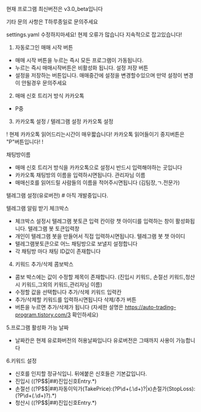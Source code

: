 현재 프로그램 최신버전은 v3.0_beta입니다

기타 문의 사항은 T하루종일로 문의주세요

settings.yaml 수정하지마세요!
현제 오류가 많습니다 지속적으로 잡고있습니다!


1. 자동로그인
매매 시작 버튼
- 매매 시작 버튼을 누르는 즉시 모든 프로그램이 가동됩니다.
- 누르는 즉시 매매시작버튼은 비활성화 됩니다.
설정 저장 버튼
- 설정을 저장하는 버튼입니다. 매매중간에 설정을 변경할수있으며 만약 설정이 변경이 안될경우 문의주세요

2. 매매 신호 트리거 방식
카카오톡
- P중

3. 카카오톡 설정 / 텔레그램 설정
카카오톡 설정

!
현제 카카오톡 읽어드리는시간이 매우짧습니다! 카카오톡 읽어들이기 중지버튼은 "P"버튼입니다!
!

채팅방이름
- 매매 신호 트리거 방식을 카카오톡으로 설정시 반드시 입력해야하는 곳입니다
- 카카오톡 채팅방의 이름을 입력하시면됩니다.
관리자님 이름
- 매매신호를 읽어드릴 사람들의 이름을 적어주시면됩니다 (김팀장,ㄱ.전문가)

텔레그램 설정(유로버전) # 아직 개발중입니다.

텔레그램 알림 받기 체크박스
- 체크박스 설정시 텔레그램 봇토큰 입력 칸이랑 챗 아이디를 입력하는 창이 활성화됩니다.
텔레그램 봇 토큰입력창
- 개인이 텔레그램 봇을 만들어서 직접 입력하시면됩니다.
텔레그램 봇 챗 아이디
- 텔레그램봇토큰으로 어느 채팅방으로 보낼지 설정합니다
- 각 채팅방 마다 채팅 ID값이 존재합니다

4. 키워드 추가/삭제
콤보박스
- 콤보 박스에는 값이 수정할 제목이 존재합니다. (진입시 키워드, 손절선 키워드,청산시 키워드,그외의 키워드,관리자님 이름)
- 수정할 값을 선택합니다
추가/삭제 키워드 입력칸
- 추가/삭제할 키워드를 입력하시면됩니다
삭제/추가 버튼
- 버튼을 누르면 추가/삭제가 됩니다
(자세한 설명은 https://auto-trading-program.tistory.com/3 확인하세요)

5.프로그램 활성화 가능 날짜 
- 날짜칸은 현제 유로화버전의 허용날짜입니다 유로버전은 그때까지 사용이 가능합니다

6.키워드 설정
- 신호를 인지할 정규식입니. 뒤에붙은 신호들은 기본값입니다. 
- 진입시  ((?P<signal2>\$\$|##)진입신호Entry.*)
- 손절선  ((?P<signal>\$\$|##)자동이익가(TakePrice):(?P<TP>\d+(\.\d+)?|x)손절가(StopLoss):(?P<SL>\d+(\.\d+)?).*)
- 청산시  ((?P<signal2>\$\$|##)진입신호Entry.*)

